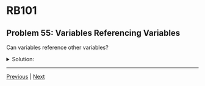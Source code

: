 # RB101
## Problem 55: Variables Referencing Variables

Can variables reference other variables?

<details>
<summary>Solution:</summary>

No, variables cannot reference other variables directly. Variables are names that point to objects in memory. When you assign one variable to another, you're making both variables point to the same object, not making one variable point to the other variable.

Examples:
```ruby
a = 5
b = a  # b points to the same object (5) that a points to, not to variable a itself

a = 10  # a now points to a different object
p a  # => 10
p b  # => 5 (b still points to the original 5)
```

**Visualization:**
```ruby
x = "hello"
y = x

# This creates:
# x --> "hello" <-- y
# NOT: x --> y --> "hello"

x = "goodbye"
# Now:
# x --> "goodbye"
# y --> "hello"
```

**With mutable objects:**
```ruby
arr1 = [1, 2, 3]
arr2 = arr1  # Both point to the same array

arr1 << 4
p arr2  # => [1, 2, 3, 4] (sees the change because it points to the same object)

arr1 = [5, 6, 7]  # arr1 reassigned to new array
p arr2  # => [1, 2, 3, 4] (still points to original array)
```

</details>

---

[Previous](054.md) | [Next](056.md)

